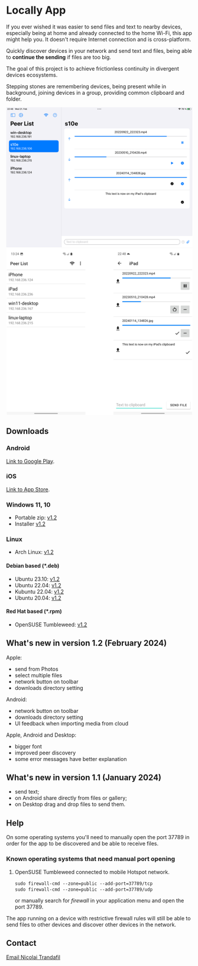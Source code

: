 # Locally App

If you ever wished it was easier to send files and text to nearby devices, especially being at home and already connected to the home Wi-Fi, this app might help you. It doesn't require Internet connection and is cross-platform.

Quickly discover devices in your network and send text and files, being able to **continue the sending** if files are too big.

The goal of this project is to achieve frictionless continuity in divergent devices ecosystems.

Stepping stones are remembering devices, being present while in background, joining devices in a group, providing common clipboard and folder.

<p float="left">
    <img src="ipad.png" width="800" /> 
    <img src="android.png" width="800" /> 
</p>

## Downloads

### Android

[Link to Google Play](https://play.google.com/store/apps/details?id=com.trand.locally).

### iOS

[Link to App Store](https://apps.apple.com/us/app/send-locally/id6475152818).

### Windows 11, 10

* Portable zip: <a href="Locally-Portable-1.2.0-x64.zip">v1.2</a>
* Installer <a href="Locally-Installer-1.2.0-x64.exe">v1.2</a>

### Linux

* Arch Linux: <a href="locally-1.2.0-1-x86_64.pkg.tar.zst">v1.2</a>

#### Debian based (*.deb)

* Ubuntu 23.10: <a href="ubuntu_23.10_locally_1.2_amd64.deb">v1.2</a>
* Ubuntu 22.04: <a href="kubuntu_22.04_locally_1.2_amd64.deb">v1.2</a>
* Kubuntu 22.04: <a href="kubuntu_22.04_locally_1.2_amd64.deb">v1.2</a>
* Ubuntu 20.04: <a href="ubuntu_20.04_locally_1.2_amd64.deb">v1.2</a>

#### Red Hat based (*.rpm)

* OpenSUSE Tumbleweed: <a href="opensuse-tumbleweed-locally-1.2-1.x86_64.rpm">v1.2</a>

## What's new in version 1.2 (February 2024)

Apple:
* send from Photos
* select multiple files
* network button on toolbar
* downloads directory setting

Android:
* network button on toolbar
* downloads directory setting
* UI feedback when importing media from cloud

Apple, Android and Desktop:
* bigger font
* improved peer discovery
* some error messages have better explanation

## What's new in version 1.1 (January 2024)

* send text;
* on Android share directly from files or gallery;
* on Desktop drag and drop files to send them.

## Help

On some operating systems you'll need to manually open the port 37789 in order for the app to be discovered and be able to receive files.

### Known operating systems that need manual port opening

1. OpenSUSE Tumbleweed connected to mobile Hotspot network.

    ```
    sudo firewall-cmd --zone=public --add-port=37789/tcp
    sudo firewall-cmd --zone=public --add-port=37789/udp
    ```

    or manually search for _firewall_ in your application menu and open the port 37789.

The app running on a device with restrictive firewall rules will still be able to send files to other devices and discover other devices in the network.

## Contact

<p><a href="mailto:nicktrandafil@gmail.com">Email Nicolai Trandafil</a></p>

